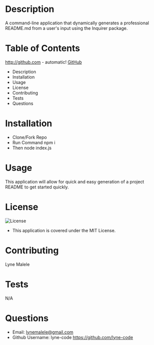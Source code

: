# Description
A command-line application that dynamically generates a professional README.md from a user's input using the Inquirer package.

# Table of Contents
  http://github.com - automatic!
[GitHub](http://github.com)
  * Description
  * Installation
  * Usage
  * License
  * Contributing
  * Tests
  * Questions
  
 # Installation
   * Clone/Fork Repo
   * Run Command npm i
   * Then node index.js
 
 # Usage
   This application will allow for quick and easy generation of a project README to get started quickly.
 
 # License
 ![License](https://img.shields.io/github/license/macklinu/mit-license.svg)
 - This application is covered under the MIT License.
  
 
 # Contributing
   Lyne Malele
 
 # Tests
   N/A
 
 # Questions
   * Email: lynemalele@gmail.com
   * Github Username: lyne-code https://github.com/lyne-code
